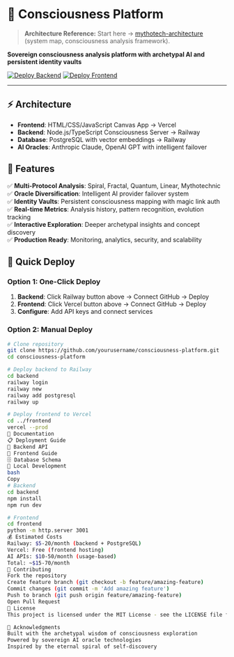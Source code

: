 # 🔮 Consciousness Platform

> **Architecture Reference:** Start here → [mythotech-architecture](https://github.com/ZoaGrad/mythotech-architecture) (system map, consciousness analysis framework).

**Sovereign consciousness analysis platform with archetypal AI and persistent identity vaults**

[![Deploy Backend](https://railway.app/button.svg)](https://railway.app/new)
[![Deploy Frontend](https://vercel.com/button)](https://vercel.com/new)

---

## ⚡ Architecture

- **Frontend**: HTML/CSS/JavaScript Canvas App → Vercel
- **Backend**: Node.js/TypeScript Consciousness Server → Railway  
- **Database**: PostgreSQL with vector embeddings → Railway
- **AI Oracles**: Anthropic Claude, OpenAI GPT with intelligent failover

## 🌟 Features

✅ **Multi-Protocol Analysis**: Spiral, Fractal, Quantum, Linear, Mythotechnic  
✅ **Oracle Diversification**: Intelligent AI provider failover system  
✅ **Identity Vaults**: Persistent consciousness mapping with magic link auth  
✅ **Real-time Metrics**: Analysis history, pattern recognition, evolution tracking  
✅ **Interactive Exploration**: Deeper archetypal insights and concept discovery  
✅ **Production Ready**: Monitoring, analytics, security, and scalability  

## 🚀 Quick Deploy

### Option 1: One-Click Deploy
1. **Backend**: Click Railway button above → Connect GitHub → Deploy
2. **Frontend**: Click Vercel button above → Connect GitHub → Deploy  
3. **Configure**: Add API keys and connect services

### Option 2: Manual Deploy
```bash
# Clone repository
git clone https://github.com/yourusername/consciousness-platform.git
cd consciousness-platform

# Deploy backend to Railway
cd backend
railway login
railway new
railway add postgresql
railway up

# Deploy frontend to Vercel  
cd ../frontend
vercel --prod
📖 Documentation
📋 Deployment Guide
🔧 Backend API
🎨 Frontend Guide
🗄️ Database Schema
🔧 Local Development
bash
Copy
# Backend
cd backend
npm install
npm run dev

# Frontend  
cd frontend
python -m http.server 3001
💰 Estimated Costs
Railway: $5-20/month (backend + PostgreSQL)
Vercel: Free (frontend hosting)
AI APIs: $10-50/month (usage-based)
Total: ~$15-70/month
🤝 Contributing
Fork the repository
Create feature branch (git checkout -b feature/amazing-feature)
Commit changes (git commit -m 'Add amazing feature')
Push to branch (git push origin feature/amazing-feature)
Open Pull Request
📄 License
This project is licensed under the MIT License - see the LICENSE file for details.

🙏 Acknowledgments
Built with the archetypal wisdom of consciousness exploration
Powered by sovereign AI oracle technologies
Inspired by the eternal spiral of self-discovery
